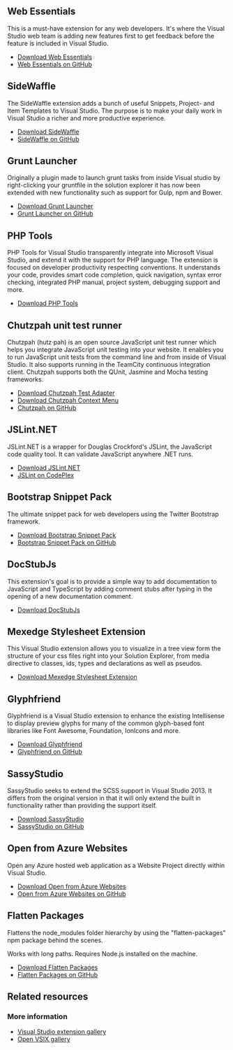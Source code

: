 ﻿<properties
	pageTitle="Web development"
	description="Of the thousands of extensions for Visual Studio, here is a collection of some that adds a lot of value to web developers specifically."
	slug="web-development"
    order="100"
	keywords="vsix, extensibility, plugins"
/>

## Web Essentials
This is a must-have extension for any web developers. It's where the Visual Studio
web team is adding new features first to get feedback before the feature is
included in Visual Studio. 

- [Download Web Essentials](https://visualstudiogallery.msdn.microsoft.com/ee6e6d8c-c837-41fb-886a-6b50ae2d06a2)
- [Web Essentials on GitHub](https://github.com/madskristensen/webessentials2015/)

## SideWaffle
The SideWaffle extension adds a bunch of useful Snippets, Project- and Item 
Templates to Visual Studio. The purpose is to make your daily work in Visual Studio 
a richer and more productive experience.

- [Download SideWaffle](https://visualstudiogallery.msdn.microsoft.com/a16c2d07-b2e1-4a25-87d9-194f04e7a698)
- [SideWaffle on GitHub](https://github.com/ligershark/side-waffle/)

## Grunt Launcher
Originally a plugin made to launch grunt tasks from inside Visual studio 
by right-clicking your gruntfile in the solution explorer it has now been 
extended with new functionality such as support for Gulp, npm and Bower.

- [Download Grunt Launcher](https://visualstudiogallery.msdn.microsoft.com/dcbc5325-79ef-4b72-960e-0a51ee33a0ff)
- [Grunt Launcher on GitHub](https://github.com/Bjornej/GruntLauncher/)

## PHP Tools
PHP Tools for Visual Studio transparently integrate into Microsoft Visual Studio, 
and extend it with the support for PHP language. The extension is focused on 
developer productivity respecting conventions. It understands your code,
provides smart code completion, quick navigation, syntax error checking,
integrated PHP manual, project system, debugging support and more.

- [Download PHP Tools](https://visualstudiogallery.msdn.microsoft.com/6eb51f05-ef01-4513-ac83-4c5f50c95fb5)

## Chutzpah unit test runner
Chutzpah (hutz·pah) is an open source JavaScript unit test runner which 
helps you integrate JavaScript unit testing into your website. It enables 
you to run JavaScript unit tests from the command line and from inside of 
Visual Studio. It also supports running in the TeamCity continuous integration 
client. Chutzpah supports both the QUnit, Jasmine and Mocha testing frameworks.

- [Download Chutzpah Test Adapter](https://visualstudiogallery.msdn.microsoft.com/f8741f04-bae4-4900-81c7-7c9bfb9ed1fe)
- [Download Chutzpah Context Menu](https://visualstudiogallery.msdn.microsoft.com/71a4e9bd-f660-448f-bd92-f5a65d39b7f0)
- [Chutzpah on GitHub](https://github.com/mmanela/chutzpah/)

## JSLint.NET
JSLint.NET is a wrapper for Douglas Crockford's JSLint, the JavaScript 
code quality tool. It can validate JavaScript anywhere .NET runs.

- [Download JSLint.NET](https://visualstudiogallery.msdn.microsoft.com/ede12aa8-0f80-4e6f-b15c-7a8b3499370e)
- [JSLint on CodePlex](https://jslintnet.codeplex.com/)

## Bootstrap Snippet Pack
The ultimate snippet pack for web developers using the Twitter Bootstrap framework.

- [Download Bootstrap Snippet Pack](https://visualstudiogallery.msdn.microsoft.com/ede12aa8-0f80-4e6f-b15c-7a8b3499370e)
- [Bootstrap Snippet Pack on GitHub](https://github.com/elebetsamer/bootstrap-snippets-visual-studio/)

## DocStubJs
This extension's goal is to provide a simple way to add documentation to 
JavaScript and TypeScript by adding comment stubs after typing in the opening of 
a new documentation comment.

- [Download DocStubJs](https://visualstudiogallery.msdn.microsoft.com/0cb7304b-ad78-4283-ba2b-42804657fcdd)

## Mexedge Stylesheet Extension
This Visual Studio extension allows you to visualize in a tree view form 
the structure of your css files right into your Solution Explorer, 
from media directive to classes, ids, types and declarations as well as pseudos. 

- [Download Mexedge Stylesheet Extension](https://visualstudiogallery.msdn.microsoft.com/b6dd8050-77fa-4dba-998f-dabdd255d96d)

## Glyphfriend
Glyphfriend is a Visual Studio extension to enhance the existing 
Intellisense to display preview glyphs for many of the common glyph-based 
font libraries like Font Awesome, Foundation, IonIcons and more.

- [Download Glyphfriend](https://visualstudiogallery.msdn.microsoft.com/5fd24afb-b3b2-4cec-9b03-1cfcec6123aa)
- [Glyphfriend on GitHub](https://github.com/Rionmonster/Glyphfriend/)

## SassyStudio
SassyStudio seeks to extend the SCSS support in Visual Studio 2013.
It differs from the original version in that it will only extend the built 
in functionality rather than providing the support itself.

- [Download SassyStudio](https://visualstudiogallery.msdn.microsoft.com/15fe2c57-d22e-4321-8d5f-e74ea01b1e4d)
- [SassyStudio on GitHub](https://github.com/darrenkopp/SassyStudio2013/)

## Open from Azure Websites
Open any Azure hosted web application as a Website Project directly
within Visual Studio. 

- [Download Open from Azure Websites](https://visualstudiogallery.msdn.microsoft.com/60d414b1-4ead-4fde-9359-588aa126cd6c)
- [Open from Azure Websites on GitHub](https://github.com/ligershark/OpenFromPortal/)

## Flatten Packages
Flattens the node_modules folder hierarchy by using the
"flatten-packages" npm package behind the scenes.

Works with long paths. Requires Node.js installed on the machine.

- [Download Flatten Packages](https://visualstudiogallery.msdn.microsoft.com/cd0b1938-4513-4e57-b9b7-c674b4a20e79)
- [Flatten Packages on GitHub](https://github.com/madskristensen/FlattenPackages/)

<aside role="complementary">

## Related resources

<section>

### More information

- [Visual Studio extension gallery](https://visualstudiogallery.msdn.microsoft.com/)
- [Open VSIX gallery](http://vsixgallery.com)
</section>

</aside>